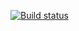 [![Build status](https://ci.appveyor.com/api/projects/status/snfwpar7vxtcnisl?svg=true)](https://ci.appveyor.com/project/RustamKUT/patterns1)
